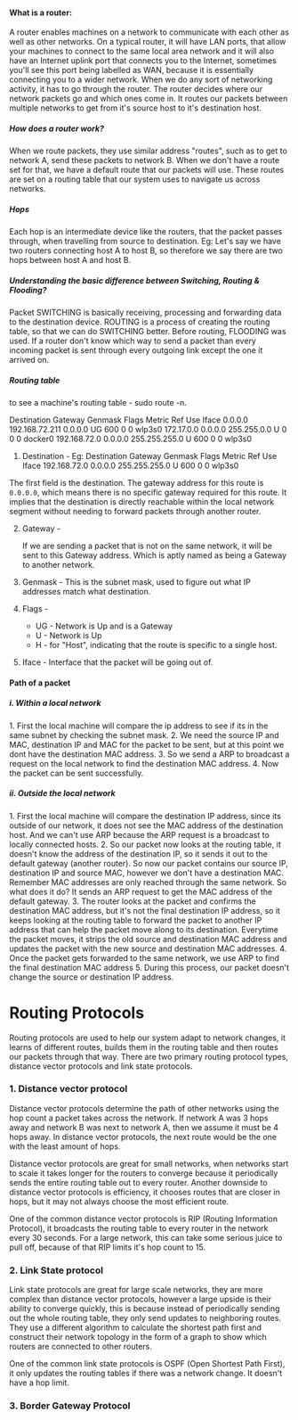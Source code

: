 
<h4>What is a router: </h4>
A router enables machines on a network to communicate with each other as well as other networks. On a typical router, it will have LAN ports, that allow your machines to connect to the same local area network and it will also have an Internet uplink port that connects you to the Internet, sometimes you'll see this port being labelled as WAN, because it is essentially connecting you to a wider network. When we do any sort of networking activity, it has to go through the router. The router decides where our network packets go and which ones come in. It routes our packets between multiple networks to get from it's source host to it's destination host.

<h5>How does a router work? </h5>
When we route packets, they use similar address "routes", such as to get to network A, send these packets to network B. When we don't have a route set for that, we have a default route that our packets will use. These routes are set on a routing table that our system uses to navigate us across networks.

<h5>Hops</h5>
Each hop is an intermediate device like the routers, that the packet passes through, when travelling from source to destination. Eg: Let's say we have two routers connecting host A to host B, so therefore we say there are two hops between host A and host B.

<h5>Understanding the basic difference between Switching, Routing & Flooding?</h5>
Packet SWITCHING is basically receiving, processing and forwarding data to the destination device.  
ROUTING is a process of creating the routing table, so that we can do SWITCHING better.  
Before routing, FLOODING was used. If a router don't know which way to send a packet than every incoming packet is sent through every outgoing link except the one it arrived on.


<h5>Routing table </h5>

to see a machine's routing table - sudo route -n.


Destination     Gateway         Genmask         Flags Metric Ref    Use    Iface
0.0.0.0           192.168.72.211  0.0.0.0               UG    600    0        0     wlp3s0
172.17.0.0         0.0.0.0         255.255.0.0            U     0        0        0     docker0
192.168.72.0    0.0.0.0         255.255.255.0       U    600    0         0      wlp3s0

1. Destination - 
		Eg: 
	 Destination     Gateway      Genmask             Flags   Metric   Ref    Use    Iface
	192.168.72.0    0.0.0.0         255.255.255.0       U       600         0         0      wlp3s0

 The first field is the destination.  The gateway address for this route is `0.0.0.0`, which means there is no specific gateway required for this route. It implies that the destination is directly reachable within the local network segment without needing to forward packets through another router.

2. Gateway - 

	If we are sending a packet that is not on the same network, it will be sent to this Gateway address. Which is aptly named as being a Gateway to another network.

3. Genmask - This is the subnet mask, used to figure out what IP addresses match what destination. 

4. Flags - 

	- UG - Network is Up and is a Gateway
	- U - Network is Up
	-  H -  for "Host", indicating that the route is specific to a single host. 


5. Iface - Interface that the packet will be going out of. 


<h4>Path of a packet</h4>
<h5> i. Within a local network </h5>
1. First the local machine will compare the ip address to see if its in the same subnet by checking the subnet mask. 
2. We need the source IP and MAC, destination IP and MAC for the packet to be sent, but at this point we dont have the destination MAC address. 
3. So we send a ARP to broadcast a request on the local network to find the destination MAC address. 
4. Now the packet can be sent successfully. 


<h5>ii. Outside the local network </h5>
1. First the local machine will compare the destination IP address, since its outside of our network, it does not see the MAC address of the destination host. And we can't use ARP because the ARP request is a broadcast to locally connected hosts.
2. So our packet now looks at the routing table, it doesn't know the address of the destination IP, so it sends it out to the default gateway (another router). So now our packet contains our source IP, destination IP and source MAC, however we don't have a destination MAC. Remember MAC addresses are only reached through the same network. So what does it do? It sends an ARP request to get the MAC address of the default gateway.
3. The router looks at the packet and confirms the destination MAC address, but it's not the final destination IP address, so it keeps looking at the routing table to forward the packet to another IP address that can help the packet move along to its destination. Everytime the packet moves, it strips the old source and destination MAC address and updates the packet with the new source and destination MAC addresses.
4. Once the packet gets forwarded to the same network, we use ARP to find the final destination MAC address
5. During this process, our packet doesn't change the source or destination IP address.



<h1>Routing Protocols</h1>
Routing protocols are used to help our system adapt to network changes, it learns of different routes, builds them in the routing table and then routes our packets through that way. There are two primary routing protocol types, distance vector protocols and link state protocols.

<h3>1. Distance vector protocol</h3>
Distance vector protocols determine the path of other networks using the hop count a packet takes across the network. If network A was 3 hops away and network B was next to network A, then we assume it must be 4 hops away. In distance vector protocols, the next route would be the one with the least amount of hops.

Distance vector protocols are great for small networks, when networks start to scale it takes longer for the routers to converge because it periodically sends the entire routing table out to every router. Another downside to distance vector protocols is efficiency, it chooses routes that are closer in hops, but it may not always choose the most efficient route.

One of the common distance vector protocols is RIP (Routing Information Protocol), it broadcasts the routing table to every router in the network every 30 seconds. For a large network, this can take some serious juice to pull off, because of that RIP limits it's hop count to 15.

<h3>2. Link State protocol</h3>
Link state protocols are great for large scale networks, they are more complex than distance vector protocols, however a large upside is their ability to converge quickly, this is because instead of periodically sending out the whole routing table, they only send updates to neighboring routes. They use a different algorithm to calculate the shortest path first and construct their network topology in the form of a graph to show which routers are connected to other routers.

One of the common link state protocols is OSPF (Open Shortest Path First), it only updates the routing tables if there was a network change. It doesn't have a hop limit.


<h3>3. Border Gateway Protocol </h3>

